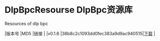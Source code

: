 # DlpBpcResourse DlpBpc资源库
Resources of dlp bpc 

|版本号    |MD5                             |链接                                     |
|v0.1.6    |38b8c2c1093dd0fec383a9d9ac940515|[下载](src/v0.1.6/release.zip)           |
